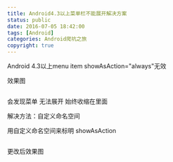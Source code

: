 ```yaml
---
title: Android4.3以上菜单栏不能展开解决方案
status: public
date: 2016-07-05 18:42:00
tags: [Android]
categories: Android爬坑之旅
copyright: true
---
```



<span lang="x-none">Android 4.3</span><span lang="zh-CN">以上</span><span lang="x-none">menu item showAsAction="always"</span><span lang="zh-CN">无效<img src="http://img.blog.csdn.net/20160705184548287" alt="" /></span>

<span lang="zh-CN">效果图</span>

<span lang="zh-CN"><img src="http://img.blog.csdn.net/20160705184621209" alt="" />
</span>
<!-- more -->
<span lang="zh-CN">会发现菜单 无法展开 始终收缩在里面
</span>

解决方法：自定义命名空间

<span lang="en-US">                     </span><span lang="zh-CN">用自定义命名空间来标明</span><span lang="en-US"> showAsAction</span>

<span lang="en-US"><img src="http://img.blog.csdn.net/20160705184632912" alt="" />
</span>

<span lang="en-US">更改后效果图
</span>

<span lang="en-US"><img src="http://img.blog.csdn.net/20160705184642022" alt="" /></span>